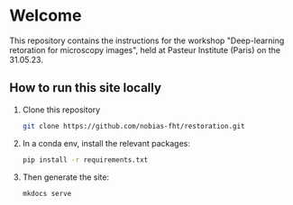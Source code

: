 # Welcome

This repository contains the instructions for the workshop "Deep-learning
retoration for microscopy images", held at Pasteur Institute (Paris) on
the 31.05.23.

## How to run this site locally

1. Clone this repository

    ```bash
    git clone https://github.com/nobias-fht/restoration.git
    ```

2. In a conda env, install the relevant packages:

    ```bash
    pip install -r requirements.txt
    ```

3. Then generate the site:

    ```bash
    mkdocs serve
    ```
